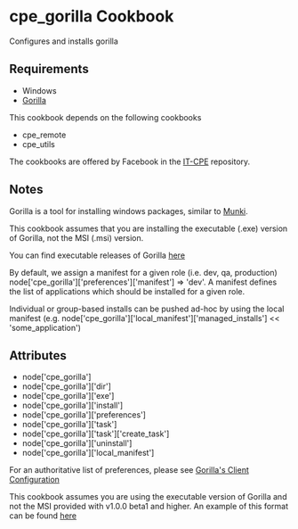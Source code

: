 cpe_gorilla Cookbook
============================
Configures and installs gorilla

Requirements
------------
* Windows
* [Gorilla](https://github.com/1dustindavis/gorilla)

This cookbook depends on the following cookbooks

* cpe_remote
* cpe_utils

The cookbooks are offered by Facebook in the [IT-CPE](https://github.com/facebook/IT-CPE) repository.

Notes
------------
Gorilla is a tool for installing windows packages, similar to [Munki](https://github.com/munki/munki).

This cookbook assumes that you are installing the executable (.exe) version of Gorilla, not the MSI (.msi) version.

You can find executable releases of Gorilla [here](https://github.com/1dustindavis/gorilla/releases)

By default, we assign a manifest for a given role (i.e. dev, qa, production) node['cpe_gorilla']['preferences']['manifest'] => 'dev'.
A manifest defines the list of applications which should be installed for a given role.

Individual or group-based installs can be pushed ad-hoc by using the local manifest (e.g. node['cpe_gorilla']['local_manifest']['managed_installs'] << 'some_application')


Attributes
----------
* node['cpe_gorilla']
* node['cpe_gorilla']['dir']
* node['cpe_gorilla']['exe']
* node['cpe_gorilla']['install']
* node['cpe_gorilla']['preferences']
* node['cpe_gorilla']['task']
* node['cpe_gorilla']['task']['create_task']
* node['cpe_gorilla']['uninstall']
* node['cpe_gorilla']['local_manifest']

For an authoritative list of preferences, please see [Gorilla's Client Configuration](https://github.com/1dustindavis/gorilla/wiki/Client-Configuration)

This cookbook assumes you are using the executable version of Gorilla and not the MSI provided with v1.0.0 beta1 and higher. An example of this format can be found [here](https://github.com/1dustindavis/gorilla/releases/download/v1.0.0-beta.2/gorilla.exe)
